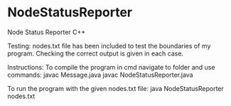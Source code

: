 # NodeStatusReporter
Node Status Reporter C++

Testing: 
nodes.txt file has been included to test the boundaries of my program. Checking the correct output is given in each case.

Instructions: 
To compile the program in cmd navigate to folder and use commands:
javac Message.java
javac NodeStatusReporter.java

To run the program with the given nodes.txt file:
java NodeStatusReporter nodes.txt
